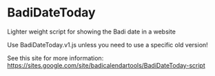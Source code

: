 # BadiDateToday
Lighter weight script for showing the Badi date in a website

Use BadiDateToday.v1.js unless you need to use a specific old version!

See this site for more information:
https://sites.google.com/site/badicalendartools/BadiDateToday-script